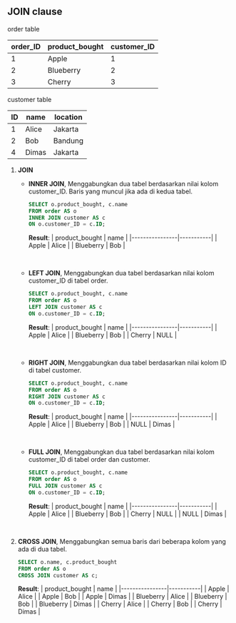 ## JOIN clause

order table

| order_ID | product_bought | customer_ID |
|----------|----------------|-------------|
| 1        | Apple          | 1           |
| 2        | Blueberry      | 2           |
| 3        | Cherry         | 3           |

customer table

| ID | name      | location |
|----|-----------|----------|
| 1  | Alice     | Jakarta  |
| 2  | Bob       | Bandung  |
| 4  | Dimas     | Jakarta  |

1. **JOIN**

    * **INNER JOIN**, Menggabungkan dua tabel berdasarkan nilai kolom customer_ID. Baris yang muncul jika ada di kedua tabel.
        ```sql
        SELECT o.product_bought, c.name
        FROM order AS o
        INNER JOIN customer AS c
        ON o.customer_ID = c.ID;
        ```
        **Result**:
        | product_bought | name      |
        |----------------|-----------|
        | Apple          | Alice     |
        | Blueberry      | Bob       |

        <br>

    * **LEFT JOIN**, Menggabungkan dua tabel berdasarkan nilai kolom customer_ID di tabel order.
        ```sql
        SELECT o.product_bought, c.name
        FROM order AS o
        LEFT JOIN customer AS c
        ON o.customer_ID = c.ID;
        ```
        **Result**:
        | product_bought | name      |
        |----------------|-----------|
        | Apple          | Alice     |
        | Blueberry      | Bob       |
        | Cherry         | NULL      |

        <br>
    
    * **RIGHT JOIN**, Menggabungkan dua tabel berdasarkan nilai kolom ID di tabel customer.
        ```sql
        SELECT o.product_bought, c.name
        FROM order AS o
        RIGHT JOIN customer AS c
        ON o.customer_ID = c.ID;
        ```
        **Result**:
        | product_bought | name      |
        |----------------|-----------|
        | Apple          | Alice     |
        | Blueberry      | Bob       |
        | NULL           | Dimas     |

        <br>
    
    * **FULL JOIN**, Menggabungkan dua tabel berdasarkan nilai kolom customer_ID di tabel order dan customer.
        ```sql
        SELECT o.product_bought, c.name
        FROM order AS o
        FULL JOIN customer AS c
        ON o.customer_ID = c.ID;
        ```
        **Result**:
        | product_bought | name      |
        |----------------|-----------|
        | Apple          | Alice     |
        | Blueberry      | Bob       |
        | Cherry         | NULL      |
        | NULL           | Dimas     |

        <br>
    
2. **CROSS JOIN**, Menggabungkan semua baris dari beberapa kolom yang ada di dua tabel.
    ```sql
    SELECT o.name, c.product_bought
    FROM order AS o
    CROSS JOIN customer AS c;
    ```
    **Result**:
    | product_bought | name      |
    |----------------|-----------|
    | Apple          | Alice     |
    | Apple          | Bob       |
    | Apple          | Dimas     |
    | Blueberry      | Alice     |
    | Blueberry      | Bob       |
    | Blueberry      | Dimas     |
    | Cherry         | Alice     |
    | Cherry         | Bob       |
    | Cherry         | Dimas     |

    <br>
    
